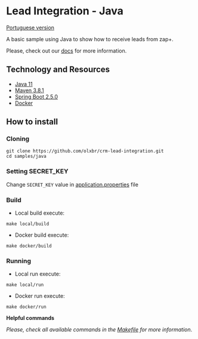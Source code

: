 # Lead Integration - Java

[Portuguese version](README-ptbr.md)

A basic sample using Java to show how to receive leads from zap+.

Please, check out our [docs](https://developers.grupozap.com/) for more information.

## Technology and Resources

- [Java 11](https://openjdk.java.net/projects/jdk/11/)
- [Maven 3.8.1](https://maven.apache.org/)
- [Spring Boot 2.5.0](https://spring.io/projects/spring-boot)
- [Docker](https://www.docker.com/get-started)

## How to install

### Cloning

``` shell
git clone https://github.com/olxbr/crm-lead-integration.git
cd samples/java
```

### Setting SECRET_KEY

Change `SECRET_KEY` value in [application.properties](src/main/resources/application.properties) file

### Build

- Local build execute:
``` shell
make local/build
```
- Docker build execute:
``` shell
make docker/build
```

### Running 

- Local run execute:
``` shell
make local/run
```
- Docker run execute:
``` shell
make docker/run
```

**Helpful commands**

*Please, check all available commands in the [Makefile](Makefile) for more information*.
